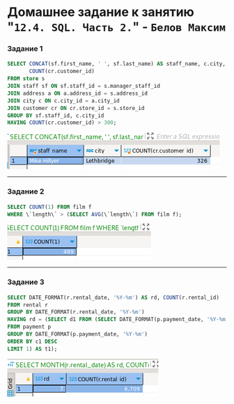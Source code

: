 # Домашнее задание к занятию "`12.4. SQL. Часть 2.`" - `Белов Максим`


### Задание 1
```sql
SELECT CONCAT(sf.first_name, ' ', sf.last_name) AS staff_name, c.city,  
       COUNT(cr.customer_id)  
FROM store s  
JOIN staff sf ON sf.staff_id = s.manager_staff_id  
JOIN address a ON a.address_id = s.address_id  
JOIN city c ON c.city_id = a.city_id  
JOIN customer cr ON cr.store_id = s.store_id  
GROUP BY sf.staff_id, c.city_id  
HAVING COUNT(cr.customer_id) > 300;  
```
![alt text](https://github.com/Maxterx10/12-04-SQL/blob/main/12-04-1.png)

---

### Задание 2
```sql
SELECT COUNT(1) FROM film f  
WHERE \`length\` > (SELECT AVG(\`length\`) FROM film f);  
```
![alt text](https://github.com/Maxterx10/12-04-SQL/blob/main/12-04-2.png)

---

### Задание 3
```sql
SELECT DATE_FORMAT(r.rental_date, '%Y-%m') AS rd, COUNT(r.rental_id)  
FROM rental r  
GROUP BY DATE_FORMAT(r.rental_date, '%Y-%m')  
HAVING rd = (SELECT d1 FROM (SELECT DATE_FORMAT(p.payment_date, '%Y-%m') AS d1, COUNT(p.payment_id) AS c1  
FROM payment p  
GROUP BY DATE_FORMAT(p.payment_date, '%Y-%m')  
ORDER BY c1 DESC  
LIMIT 1) AS t1);  
```
![alt text](https://github.com/Maxterx10/12-04-SQL/blob/main/12-04-3.png)
